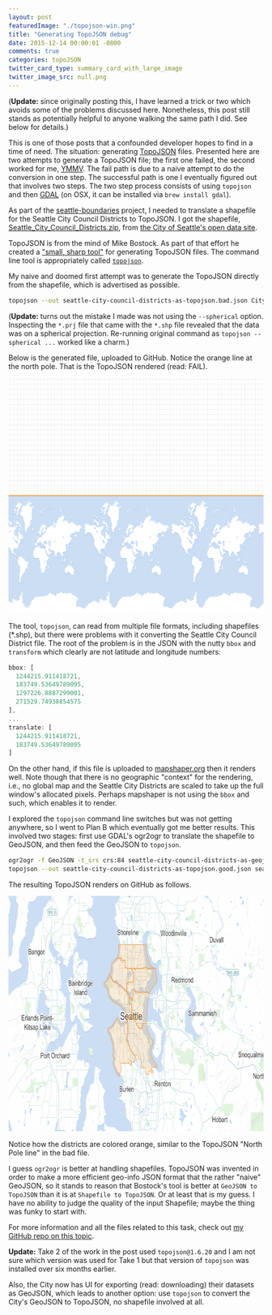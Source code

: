 ```yaml
---
layout: post
featuredImage: "./topojson-win.png"
title: "Generating TopoJSON debug"
date: 2015-12-14 00:00:01 -0800
comments: true
categories: topoJSON
twitter_card_type: summary_card_with_large_image
twitter_image_src: null.png
---
```

(**Update:** since originally posting this, I have learned a trick or two which avoids some of the problems discussed here. 
Nonetheless, this post still stands as potentially helpful to anyone walking the same path I did.
See below for details.)

This is one of those posts that a confounded developer hopes to find in a time of need.
The situation: generating [TopoJSON](https://github.com/mbostock/topojson) files.
Presented here are two attempts to generate a TopoJSON file; the first one failed, the second worked for me, [YMMV](https://en.wiktionary.org/wiki/YMMV).
The fail path is due to a naive attempt to do the conversion in one step. The successful path is one I eventually figured out that involves two steps.
The two step process consists of using `topojson` and then [GDAL](http://www.gdal.org/) (on OSX, it can be installed via `brew install gdal`).

As part of the [seattle-boundaries](http://tigue.com/by-time/2015/12/09/seattle-boundaries/) project, I needed to translate a
shapefile for the Seattle City Council Districts to TopoJSON.
I got the shapefile, [Seattle_City_Council_Districts.zip](https://data.seattle.gov/City-Business/City-Council-Districts/th8u-8xnq), from 
[the City of Seattle's open data site](https://data.seattle.gov/).

TopoJSON is from the mind of Mike Bostock. As part of that effort he created a ["small, sharp tool"](https://en.wikipedia.org/wiki/Unix_philosophy#Origin) for generating TopoJSON files. 
The command line tool is appropriately called [`topojson`](https://github.com/mbostock/topojson/wiki/Command-Line-Reference).

My naive and doomed first attempt was to generate the TopoJSON directly from the shapefile, which is advertised as possible.

```bash
topojson --out seattle-city-council-districts-as-topojson.bad.json City_Council_Districts.shp
```

(**Update:** turns out the mistake I made was not using the `--spherical` option. Inspecting the `*.prj` file that came with the `*.shp` file revealed that the data was on a spherical projection. Re-running original command as `topojson --spherical ...` worked like a charm.)

Below is the generated file, uploaded to GitHub. Notice the orange line at the north pole. That is the TopoJSON rendered (read: FAIL).

<a title='TopoJSON fail' href='https://github.com/JohnTigue/nodeio/blob/master/data/generating-topojson/seattle-city-council-districts-as-topojson.bad.json'><img src='topojson-fail.png' class='center' alt='Generated TopoJSON which does not work' width='750' height='464' /></a>

The tool, `topojson`, can read from multiple file formats, including shapefiles (*.shp), but there were problems with it converting the Seattle City Council District file. 
The root of the problem is in the JSON with the nutty `bbox` and `transform` which clearly are not latitude and longitude numbers:

```JavaScript
bbox: [
  1244215.911418721,
  183749.53649789095,
  1297226.8887299001,
  271529.74938854575
],
...
translate: [
  1244215.911418721,
  183749.53649789095
]
```
On the other hand, if this file is uploaded to [mapshaper.org](http://www.mapshaper.org/) then it renders well. Note though that there is no geographic "context" for the rendering, i.e., no global map and the Seattle City Districts are scaled to take up the full window's allocated pixels. Perhaps mapshaper is not using the `bbox` and such, which enables it to render.

I explored the `topojson` command line switches but was not getting anywhere, so I went to Plan B which eventually got me better results. This involved two stages: first use GDAL's ogr2ogr to translate the shapefile to GeoJSON, and then feed the GeoJSON to `topojson`.

```bash
ogr2ogr -f GeoJSON -t_srs crs:84 seattle-city-council-districts-as-geojson.json City_Council_Districts.shp
topojson --out seattle-city-council-districts-as-topojson.good.json seattle-city-council-districts-as-geojson.json
```

The resulting TopoJSON renders on GitHub as follows.

<a title='TopoJSON win' href='https://github.com/JohnTigue/nodeio/blob/master/data/generating-topojson/seattle-city-council-districts-as-topojson.good.json'><img src='topojson-win.png' class='center' alt='Generated TopoJSON which does work' width='750' height='464' /></a>

Notice how the districts are colored orange, similar to the TopoJSON "North Pole line" in the bad file.

I guess `ogr2ogr` is better at handling shapefiles. TopoJSON was invented in order to make a more efficient geo-info JSON format that the rather "naive" GeoJSON, so it stands to reason that Bostock's tool is better at `GeoJSON to TopoJSON` than it is at `Shapefile to TopoJSON`. Or at least that is my guess. I have no ability to judge the quality of the input Shapefile; maybe the thing was funky to start with.

For more information and all the files related to this task, check out [my GitHub repo on this topic](https://github.com/JohnTigue/nodeio/tree/master/data/generating-topojson).

**Update:**
Take 2 of the work in the post used `topojson@1.6.20` and I am not sure which version was used for Take 1 but that version of `topojson` was installed over six months earlier.

Also, the City now has UI for exporting (read: downloading) their datasets as GeoJSON, which leads to another option: use `topojson` to convert the City's GeoJSON to TopoJSON, no shapefile involved at all.